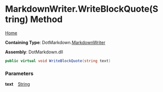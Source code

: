 # MarkdownWriter\.WriteBlockQuote\(String\) Method

[Home](../../../README.md)

**Containing Type**: DotMarkdown\.[MarkdownWriter](../README.md)

**Assembly**: DotMarkdown\.dll

```csharp
public virtual void WriteBlockQuote(string text)
```

### Parameters

**text** &ensp; [String](https://docs.microsoft.com/en-us/dotnet/api/system.string)